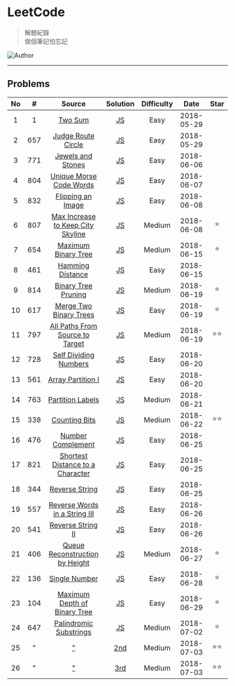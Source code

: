 # LeetCode
> 解題紀錄    
> 做個筆記怕忘記  

![Author](https://img.shields.io/badge/Author-Junxiang-yellow.svg)
___
## Problems
| No    | #     | Source                                    | Solution                   | Difficulty | Date       | Star  |
| :---: | :---: | :---------------------------------------: | :------------------------: | :--------: | :--------: | :---: |
| 1     | 1     | [Two Sum][#1]                             | [JS](/JavaScript/%231)     | Easy       | 2018-05-29 |
| 2     | 657   | [Judge Route Circle][#657]                | [JS](/JavaScript/%23657)   | Easy       | 2018-05-29 |
| 3     | 771   | [Jewels and Stones][#771]                 | [JS](/JavaScript/%23771)   | Easy       | 2018-06-06 |
| 4     | 804   | [Unique Morse Code Words][#804]           | [JS](/JavaScript/%23804)   | Easy       | 2018-06-07 |
| 5     | 832   | [Flipping an Image][#832]                 | [JS](/JavaScript/%23832)   | Easy       | 2018-06-08 |
| 6     | 807   | [Max Increase to Keep City Skyline][#807] | [JS](/JavaScript/%23807)   | Medium     | 2018-06-08 | ⭐     |
| 7     | 654   | [Maximum Binary Tree][#654]               | [JS](/JavaScript/%23654)   | Medium     | 2018-06-15 | ⭐     |
| 8     | 461   | [Hamming Distance][#461]                  | [JS](/JavaScript/%23461)   | Easy       | 2018-06-15 |
| 9     | 814   | [Binary Tree Pruning][#814]               | [JS](/JavaScript/%23814)   | Medium     | 2018-06-19 | ⭐     |
| 10    | 617   | [Merge Two Binary Trees][#617]            | [JS](/JavaScript/%23617)   | Easy       | 2018-06-19 | ⭐     |
| 11    | 797   | [All Paths From Source to Target][#797]   | [JS](/JavaScript/%23797)   | Medium     | 2018-06-19 | ⭐⭐    |
| 12    | 728   | [Self Dividing Numbers][#728]             | [JS](/JavaScript/%23728)   | Easy       | 2018-06-20 |       |
| 13    | 561   | [Array Partition I][#561]                 | [JS](/JavaScript/%23561)   | Easy       | 2018-06-20 |       |
| 14    | 763   | [Partition Labels][#763]                  | [JS](/JavaScript/%23763)   | Medium     | 2018-06-21 |       |
| 15    | 338   | [Counting Bits][#338]                     | [JS](/JavaScript/%23338)   | Medium     | 2018-06-22 | ⭐⭐    |
| 16    | 476   | [Number Complement][#476]                 | [JS](/JavaScript/%23476)   | Easy       | 2018-06-25 |
| 17    | 821   | [Shortest Distance to a Character][#821]  | [JS](/JavaScript/%23821)   | Easy       | 2018-06-25 |
| 18    | 344   | [Reverse String][#344]                    | [JS](/JavaScript/%23344)   | Easy       | 2018-06-25 |
| 19    | 557   | [Reverse Words in a String III][#557]     | [JS](/JavaScript/%23557)   | Easy       | 2018-06-26 |
| 20    | 541   | [Reverse String II][#541]                 | [JS](/JavaScript/%23541)   | Easy       | 2018-06-26 |
| 21    | 406   | [Queue Reconstruction by Height][#406]    | [JS](/JavaScript/%23406)   | Medium     | 2018-06-27 | ⭐     |
| 22    | 136   | [Single Number][#136]                     | [JS](/JavaScript/%23136)   | Easy       | 2018-06-28 | ⭐     |
| 23    | 104   | [Maximum Depth of Binary Tree][#104]      | [JS](/JavaScript/%23104)   | Easy       | 2018-06-29 | ⭐     |
| 24    | 647   | [Palindromic Substrings][#647]            | [JS](/JavaScript/%23647)   | Medium     | 2018-07-02 | ⭐     |
| 25    | "     | ["][#647]                                 | [2nd](/JavaScript/%23647) | Medium     | 2018-07-03 | ⭐⭐    |
| 26    | "     | ["][#647]                                 | [3rd](/JavaScript/%23647) | Medium     | 2018-07-03 | ⭐⭐    |



<!-- 參考 超連結 Source -->
[#1]: https://leetcode.com/problems/two-sum/description/
[#657]:https://leetcode.com/problems/judge-route-circle/description/ 
[#771]:https://leetcode.com/problems/jewels-and-stones/description/    
[#804]:https://leetcode.com/problems/unique-morse-code-words/description/
[#832]:https://leetcode.com/problems/flipping-an-image/description/
[#807]:https://leetcode.com/problems/max-increase-to-keep-city-skyline/description/
[#654]:https://leetcode.com/problems/maximum-binary-tree/description/
[#461]:https://leetcode.com/problems/hamming-distance/description/
[#814]:https://leetcode.com/problems/binary-tree-pruning/description/
[#617]:https://leetcode.com/problems/merge-two-binary-trees/description/
[#797]:https://leetcode.com/problems/all-paths-from-source-to-target/description/
[#728]:https://leetcode.com/problems/self-dividing-numbers/description/
[#561]:https://leetcode.com/problems/array-partition-i/description/
[#763]:https://leetcode.com/problems/partition-labels/description/
[#338]:https://leetcode.com/problems/counting-bits/description/
[#476]:https://leetcode.com/problems/number-complement/description/
[#821]:https://leetcode.com/problems/shortest-distance-to-a-character/description/
[#344]:https://leetcode.com/problems/reverse-string/description/
[#557]:https://leetcode.com/problems/reverse-words-in-a-string-iii/description/
[#541]:https://leetcode.com/problems/reverse-string-ii/description/
[#406]:https://leetcode.com/problems/queue-reconstruction-by-height/description/
[#136]:https://leetcode.com/problems/single-number/description/
[#104]:https://leetcode.com/problems/maximum-depth-of-binary-tree/description/
[#647]:https://leetcode.com/problems/palindromic-substrings/description/
